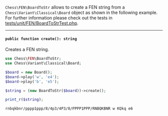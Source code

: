 `Chess\FEN\BoardToStr` allows to create a FEN string from a `Chess\Variant\Classical\Board` object as shown in the following example. For further information please check out the tests in [tests/unit/FEN/BoardToStrTest.php](https://github.com/chesslablab/php-chess/blob/master/tests/unit/FEN/BoardToStrTest.php).

---

#### `public function create(): string`

Creates a FEN string.

```php
use Chess\FEN\BoardToStr;
use Chess\Variant\Classical\Board;

$board = new Board();
$board->play('w', 'e4');
$board->play('b', 'e5');

$string = (new BoardToStr($board))->create();

print_r($string);
```
```
rnbqkbnr/pppp1ppp/8/4p3/4P3/8/PPPP1PPP/RNBQKBNR w KQkq e6
```
